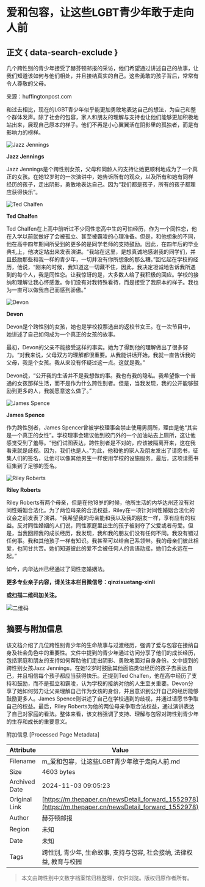 # 爱和包容，让这些LGBT青少年敢于走向人前

## 正文 { data-search-exclude }


几个跨性别的青少年接受了赫芬顿邮报的采访，他们希望通过讲述自己的故事，让我们知道该如何与他们相处，并且接纳真实的自己。这些勇敢的孩子背后，常常有令人尊敬的父母。

来源：huffingtonpost.com

和过去相比，现在的LGBT青少年似乎能更加勇敢地表达自己的想法，为自己和整个群体发声。除了社会的包容，家人和朋友的理解与支持也让他们能够更加积极地站出来，展现自己原本的样子。他们不再是小心翼翼活在阴影里的孤独者，而是有影响力的榜样。

![Jazz Jennings](http://image.thepaper.cn/www/image/5/244/757.jpg)

**Jazz Jennings**

Jazz Jennings是个跨性别女孩，父母和同龄人的支持让她更顺利地成为了一个真正的女孩。在她12岁时的一次演讲中，她告诉所有的观众，以及所有和她有同样经历的孩子，走出阴影，勇敢地表达自己。因为“我们都是孩子，所有的孩子都理应获得快乐”。

![Ted Chalfen](http://image.thepaper.cn/www/image/5/244/754.jpg)

**Ted Chalfen**

Ted Chalfen在上高中前听过不少同性恋高中生的可怕经历，作为一个同性恋，他在入学以前就做好了会被孤立、甚至被霸凌的心理准备。但是，和他想象的不同，他在高中四年期间所受到的更多的是同学老师的支持鼓励。因此，在四年后的毕业典礼上，他决定站出来发表演讲。“我站在这里，是想真诚地感谢我的同学们，并且鼓励那些和我一样的青少年，一切并没有你所想象的那么糟。”回忆起在学校的经历，他说，“刚来的时候，我知道这一切藏不住，因此，我决定坦诚地告诉我所遇到的每个人，我是同性恋。让我惊讶的是，大多数人给了我积极的回应。学校的接纳和理解让我心怀感激。你们没有对我特殊看待，而是接受了我原本的样子。我也为一直可以做我自己而感到骄傲。”

![Devon](http://image.thepaper.cn/www/image/5/244/755.jpg)

**Devon**

Devon是个跨性别的女孩，她也是学校投票选出的返校节女王。在一次节目中，她讲述了自己如何成为一个真正的女孩的故事。

最初，Devon的父亲不能接受这样的事实。她为了得到他的理解做出了很多努力。“对我来说，父母双方的理解都很重要。从我能讲话开始，我就一直告诉我的父母，我是个女孩。我从来没有怀疑过这一点。这就是我。”

Devon说，“公开我的生活并不是我想做的事。我也有我的隐私。我希望像一个普通的女孩那样生活，而不是作为什么跨性别者。但是，当我发现，我的公开能够鼓励到更多的人，我就愿意这么做了。”

![James Spence](http://image.thepaper.cn/www/image/5/244/763.jpg)

**James Spence**

作为跨性别者，James Spencer曾被学校理事会禁止使用男厕所，理由是他“其实是一个真正的女性”。学校理事会建议他到校门外的一个加油站去上厕所，这让他感觉受到了羞辱。“他们试图表达，跨性别者是不对的，应该被隔离开来，这在我看来就是歧视。因为，我们也是人。”为此，他和他的家人及朋友发出了请愿书，征集人们的签名，让他可以像其他男生一样使用学校的设施服务。最后，这项请愿书征集到了足够的签名。

![Riley Roberts](http://image.thepaper.cn/www/image/5/244/753.jpg)

**Riley Roberts**

Riley Roberts有两个母亲，但是在他18岁的时候，他所生活的内华达州还没有对同性婚姻合法化。为了两位母亲的合法权益，Riley在一项针对同性婚姻合法化的议会之前发表了演讲。“我希望我的母亲能和我以及我的朋友一样，享有应有的权益。反对同性婚姻的人们说，同性家庭里出生的孩子被剥夺了父爱或者母爱。但是，当我回顾我的成长经历，我发现，我和我的朋友们没有任何不同。我没有错过任何事。我和其他孩子一样有知识。我甚至可以给自己系领带。我的母亲们彼此相爱，也同甘共苦。她们知道彼此的爱不会被任何人的言语动摇，她们会永远在一起。”

如今，内华达州已经通过了同性恋婚姻法。

**更多专业亲子内容，请关注本栏目微信号：qinzixuetang-xinli**

**或扫描二维码加关注。**

![二维码](http://image.thepaper.cn/www/image/5/244/752.jpg)

## 摘要与附加信息

<!-- tcd_abstract -->
该文档介绍了几位跨性别青少年的生命故事与过渡经历，强调了爱与包容在接纳自身及社会角色中的重要性。文件中提到的青少年通过访问分享了他们的成长经历，包括家庭和朋友的支持如何帮助他们走出阴影、勇敢地面对自身身份。文中提到的跨性别女孩Jazz Jennings，在她12岁时鼓励其他面临类似经历的孩子去表达自己，并且相信每个孩子都应当获得快乐。还提到Ted Chalfen，他在高中经历了支持和鼓励，而不是孤立和霸凌，认为学校的接纳对他的人生至关重要。Devon分享了她如何努力让父亲理解自己作为女孩的身份，并且意识到公开自己的经历能够鼓励更多人。James Spence则讲述了自己在学校遇到的歧视，并通过请愿书争取自己的权益。最后，Riley Roberts为他的两位母亲争取合法权益，通过演讲表达了自己对家庭的看法。整体来看，该文档强调了支持、理解与包容对跨性别青少年的生存和成长的重要意义。
<!-- tcd_abstract_end -->

附加信息 [Processed Page Metadata]

| Attribute       | Value                                  |
|-----------------|----------------------------------------|
| Filename        | m_爱和包容，让这些LGBT青少年敢于走向人前.md                             |
| Size            | 4603 bytes                           |
| Archived Date   | 2024-11-03 09:05:23                             |
| Original Link   | [https://m.thepaper.cn/newsDetail_forward_1552978](https://m.thepaper.cn/newsDetail_forward_1552978)                       |
| Author          | 赫芬顿邮报                               |
| Region          | 未知                               |
| Date            | 未知                                 |
| Tags            | 跨性别, 青少年, 生命故事, 支持与包容, 社会接纳, 法律权益, 教育与校园                                 |
>
> 本文由跨性别中文数字档案馆归档整理，仅供浏览。版权归原作者所有。
>